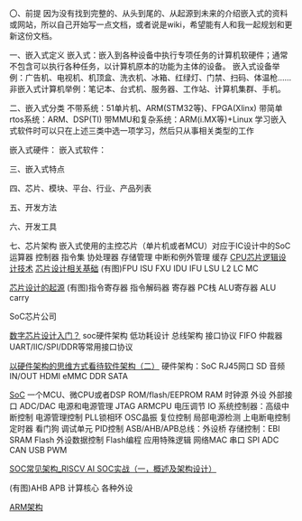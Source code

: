 〇、前提
因为没有找到完整的、从头到尾的、从起源到未来的介绍嵌入式的资料或网站，所以自己开始写一点文档，或者说是wiki，希望能有人和我一起规划和更新这份文档。

一、嵌入式定义
嵌入式：嵌入到各种设备中执行专项任务的计算机软硬件；通常不包含可以执行各种任务，以计算机原本的功能为主体的设备。
嵌入式设备举例：广告机、电视机、机顶盒、洗衣机、冰箱、红绿灯、门禁、扫码、体温枪……
非嵌入式计算机举例：笔记本、台式机、服务器、工作站、计算机集群、手机。

二、嵌入式分类
不带系统：51单片机、ARM(STM32等)、FPGA(Xlinx)
带简单rtos系统：ARM、DSP(TI)
带MMU和复杂系统：ARM(i.MX等)+Linux
学习嵌入式软件时可以只在上述三类中选一项学习，然后只从事相关类型的工作

嵌入式硬件：
嵌入式软件：

三、嵌入式特点

四、芯片、模块、平台、行业、产品列表

五、开发方法

六、开发工具

七、芯片架构
嵌入式使用的主控芯片（单片机或者MCU）对应于IC设计中的SoC
运算器 控制器 指令集 协处理器 存储管理 中断和例外管理 缓存 
[CPU芯片逻辑设计技术](https://baike.baidu.com/item/CPU%E8%8A%AF%E7%89%87%E9%80%BB%E8%BE%91%E8%AE%BE%E8%AE%A1%E6%8A%80%E6%9C%AF)
[芯片设计相关基础](https://zhuanlan.zhihu.com/p/431837543)
(有图)FPU ISU FXU IDU IFU LSU L2 LC MC

[芯片设计的起源](https://zhuanlan.zhihu.com/p/104925162)
(有图)指令寄存器 指令解码器 寄存器 PC栈 ALU寄存器 ALU carry

SoC芯片公司

[数字芯片设计入门？](https://www.zhihu.com/question/21892919)
soc硬件架构 低功耗设计 总线架构 接口协议 FIFO 仲裁器 
UART/IIC/SPI/DDR等常用接口协议

[以硬件架构的思维方式看待软件架构（二）](https://zhuanlan.zhihu.com/p/464828478)
硬件架构：SoC RJ45网口 SD 音频IN/OUT HDMI eMMC DDR SATA

[SoC](https://blog.csdn.net/iteye_13202/article/details/82575744)
一个MCU、微CPU或者DSP ROM/flash/EEPROM RAM 时钟源 外设 外部接口 ADC/DAC 电源和电源管理
JTAG ARMCPU 电压调节 IO
系统控制器：高级中断控制 电源管理控制 PLL锁相环 OSC晶振 复位控制 局部电源检测 上电断电控制 定时器 看门狗 调试单元 PID控制
ASB/AHB/APB总线：外设桥 存储控制：EBI SRAM Flash 外设数据控制 Flash编程 应用特殊逻辑 网络MAC 串口 SPI ADC CAN USB PWM 

[SOC常见架构_RISCV AI SOC实战（一，概述及架构设计）](https://blog.csdn.net/weixin_39693101/article/details/109963793)

(有图)AHB APB 计算核心 各种外设

[ARM架构](./arm架构.md)